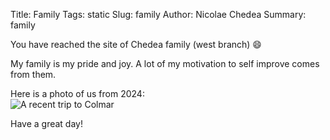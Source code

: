 Title: Family
Tags: static
Slug: family
Author: Nicolae Chedea
Summary: family

You have reached the site of Chedea family (west branch) 😄

My family is my pride and joy. A lot of my motivation to self improve comes from them.

Here is a photo of us from 2024:  
![A recent trip to Colmar]({static}/images/colmar_family_2024.jpg)

Have a great day!